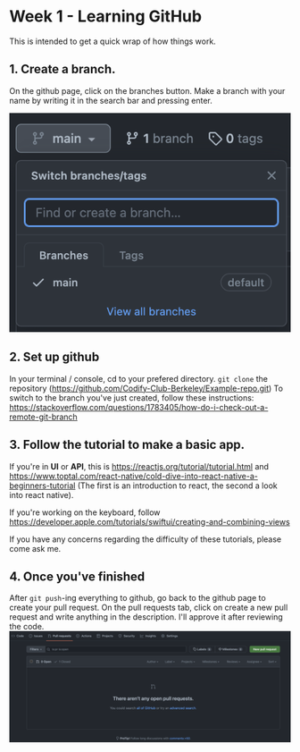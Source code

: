 # Week 1 - Learning GitHub
This is intended to get a quick wrap of how things work.

## 1. Create a branch. 
On the github page, click on the branches button. Make a branch with your name by writing it in the search bar and pressing enter.

![image](imgs/branches.png)

## 2. Set up github
In your terminal / console, cd to your prefered directory.
`git clone` the repository (https://github.com/Codify-Club-Berkeley/Example-repo.git)
To switch to the branch you've just created, follow these instructions:
https://stackoverflow.com/questions/1783405/how-do-i-check-out-a-remote-git-branch

## 3. Follow the tutorial to make a basic app.
If you're in **UI** or **API**, this is https://reactjs.org/tutorial/tutorial.html and https://www.toptal.com/react-native/cold-dive-into-react-native-a-beginners-tutorial (The first is an introduction to react, the second a look into react native).

If you're working on the keyboard, follow https://developer.apple.com/tutorials/swiftui/creating-and-combining-views

If you have any concerns regarding the difficulty of these tutorials, please come ask me.

## 4. Once you've finished
After `git push`-ing everything to github, go back to the github page to create your pull request.
On the pull requests tab, click on create a new pull request and write anything in the description. I'll approve it after reviewing the code.
![image](imgs/PR.png)
